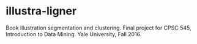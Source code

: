 # illustra-ligner
Book illustration segmentation and clustering. Final project for CPSC 545, Introduction to Data Mining. Yale University, Fall 2016.
